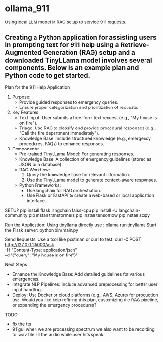# ollama_911
Using local LLM model in RAG setup to service 911 requests.

Creating a Python application for assisting users in prompting text for 911 help using a Retrieve-Augmented Generation (RAG) setup and a downloaded TinyLLama model involves several components. Below is an example plan and Python code to get started.
-------------------------------
Plan for the 911 Help Application
1. Purpose:
   * Provide guided responses to emergency queries.
   * Ensure proper categorization and prioritization of requests.
2. Key Features:
   * Text Input: User submits a free-form text request (e.g., "My house is on fire").
   * Triage: Use RAG to classify and provide procedural responses (e.g., "Call the fire department immediately").
   * Knowledge Base: Include structured knowledge (e.g., emergency procedures, FAQs) to enhance responses.
3. Components:
   * Pre-trained TinyLLama Model: For generating responses.
   * Knowledge Base: A collection of emergency guidelines (stored as JSON or a database).
   * RAG Workflow:
      1. Query the knowledge base for relevant information.
      2. Use the TinyLLama model to generate context-aware responses.
   * Python Frameworks:
      * Use langchain for RAG orchestration.
      * Use Flask or FastAPI to create a web-based or local application interface.


SETUP
   pip install flask langchain faiss-cpu 
   pip install -U langchain-community
   pip install transformers
   pip install tensorflow
   pip install scipy
   
Run the Application:
   Using tinyllama directly use : ollama run tinyllama
   Start the Flask server:
   python bin/main.py

Send Requests:
   Use a tool like postman or curl to test:
   curl -X POST http://127.0.0.1:5000/ask \
     -H "Content-Type: application/json" \
     -d '{"query": "My house is on fire"}'

Next Steps
   * Enhance the Knowledge Base: Add detailed guidelines for various emergencies.
   * Integrate NLP Pipelines: Include advanced preprocessing for better user input handling.
   * Deploy: Use Docker or cloud platforms (e.g., AWS, Azure) for production use.
Would you like help refining this plan, customizing the RAG pipeline, or expanding the emergency procedures?



TODO: 
   * fix the tts 
   * 911gui when we are processing spectrum we also want to be recording to .wav file all the audio while user hits speak. 
 